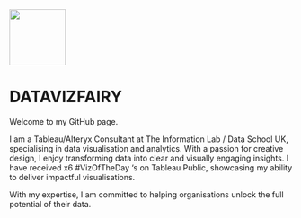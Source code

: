 
  <img src="https://datavizfairy.co.uk/wp-content/uploads/2024/01/datavizfairy-Logo-GIF-v2.gif"  width="100" height="100">

# DATAVIZFAIRY

Welcome to my GitHub page.

I am a Tableau/Alteryx Consultant at The Information Lab / Data School UK, specialising in data visualisation and analytics. With a passion for creative design, I enjoy transforming data into clear and visually engaging insights. I have received x6 #VizOfTheDay ‘s on Tableau Public, showcasing my ability to deliver impactful visualisations.

With my expertise, I am committed to helping organisations unlock the full potential of their data.
